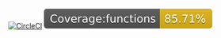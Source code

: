 [![CircleCI](https://circleci.com/gh/leshy/seriesFetch.svg?style=svg)](https://circleci.com/gh/leshy/seriesFetch)
![Coverage](./coverage/badge-functions.svg)
